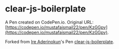 # clear-js-boilerplate

A Pen created on CodePen.io. Original URL: [https://codepen.io/mustafaismail22/pen/KzGGpv](https://codepen.io/mustafaismail22/pen/KzGGpv).



Forked from [Ire Aderinokun](http://codepen.io/ire/)'s Pen [clear-js-boilerplate](http://codepen.io/ire/pen/MyWwJy/).
